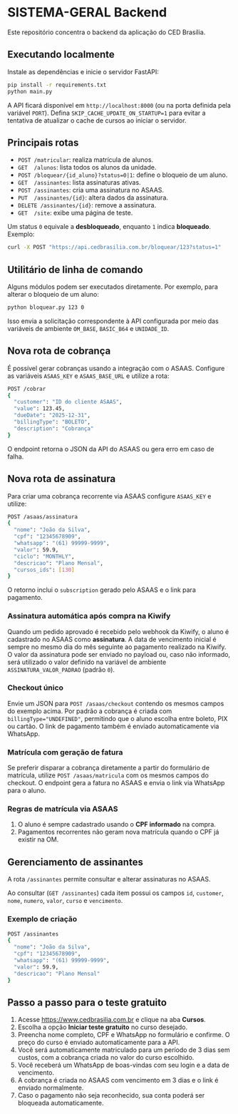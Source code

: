 # SISTEMA-GERAL Backend

Este repositório concentra o backend da aplicação do CED Brasília.

## Executando localmente

Instale as dependências e inicie o servidor FastAPI:

```bash
pip install -r requirements.txt
python main.py
```

A API ficará disponível em `http://localhost:8000` (ou na porta definida pela variável `PORT`).
Defina `SKIP_CACHE_UPDATE_ON_STARTUP=1` para evitar a tentativa de atualizar o cache de cursos ao iniciar o servidor.

## Principais rotas

- `POST /matricular`: realiza matrícula de alunos.
- `GET  /alunos`: lista todos os alunos da unidade.
- `POST /bloquear/{id_aluno}?status=0|1`: define o bloqueio de um aluno.
- `GET  /assinantes`: lista assinaturas ativas.
- `POST /assinantes`: cria uma assinatura no ASAAS.
- `PUT  /assinantes/{id}`: altera dados da assinatura.
- `DELETE /assinantes/{id}`: remove a assinatura.
- `GET  /site`: exibe uma página de teste.

Um status `0` equivale a **desbloqueado**, enquanto `1` indica **bloqueado**. Exemplo:

```bash
curl -X POST "https://api.cedbrasilia.com.br/bloquear/123?status=1"
```

## Utilitário de linha de comando

Alguns módulos podem ser executados diretamente. Por exemplo, para alterar o bloqueio de um aluno:

```bash
python bloquear.py 123 0
```

Isso envia a solicitação correspondente à API configurada por meio das variáveis de ambiente `OM_BASE`, `BASIC_B64` e `UNIDADE_ID`.

## Nova rota de cobrança

É possível gerar cobranças usando a integração com o ASAAS. Configure as variáveis `ASAAS_KEY` e `ASAAS_BASE_URL` e utilize a rota:

```bash
POST /cobrar
{
  "customer": "ID do cliente ASAAS",
  "value": 123.45,
  "dueDate": "2025-12-31",
  "billingType": "BOLETO",
  "description": "Cobrança"
}
```

O endpoint retorna o JSON da API do ASAAS ou gera erro em caso de falha.

## Nova rota de assinatura

Para criar uma cobrança recorrente via ASAAS configure `ASAAS_KEY` e utilize:

```bash
POST /asaas/assinatura
{
  "nome": "João da Silva",
  "cpf": "12345678909",
  "whatsapp": "(61) 99999-9999",
  "valor": 59.9,
  "ciclo": "MONTHLY",
  "descricao": "Plano Mensal",
  "cursos_ids": [130]
}
```

O retorno inclui o `subscription` gerado pelo ASAAS e o link para pagamento.

### Assinatura automática após compra na Kiwify

Quando um pedido aprovado é recebido pelo webhook da Kiwify, o aluno é cadastrado
no ASAAS como **assinatura**. A data de vencimento inicial é sempre no mesmo dia
do mês seguinte ao pagamento realizado na Kiwify. O valor da assinatura pode ser enviado no payload ou,
caso não informado, será utilizado o valor definido na variável de ambiente
`ASSINATURA_VALOR_PADRAO` (padrão `0`).

### Checkout único

Envie um JSON para `POST /asaas/checkout` contendo os mesmos campos do exemplo
acima. Por padrão a cobrança é criada com `billingType="UNDEFINED"`, permitindo
que o aluno escolha entre boleto, PIX ou cartão. O link de pagamento também é
enviado automaticamente via WhatsApp.

### Matrícula com geração de fatura

Se preferir disparar a cobrança diretamente a partir do formulário de matrícula,
utilize `POST /asaas/matricula` com os mesmos campos do checkout. O endpoint
gera a fatura no ASAAS e envia o link via WhatsApp para o aluno.

### Regras de matrícula via ASAAS

1. O aluno é sempre cadastrado usando o **CPF informado** na compra.
2. Pagamentos recorrentes não geram nova matrícula quando o CPF já existir na OM.

## Gerenciamento de assinantes

A rota `/assinantes` permite consultar e alterar assinaturas no ASAAS.

Ao consultar (`GET /assinantes`) cada item possui os campos `id`, `customer`,
`nome`, `numero`, `valor`, `curso` e `vencimento`.

### Exemplo de criação

```bash
POST /assinantes
{
  "nome": "João da Silva",
  "cpf": "12345678909",
  "whatsapp": "(61) 99999-9999",
  "valor": 59.9,
  "descricao": "Plano Mensal"
}
```


## Passo a passo para o teste gratuito

1. Acesse <https://www.cedbrasilia.com.br> e clique na aba **Cursos**.
2. Escolha a opção **Iniciar teste gratuito** no curso desejado.
3. Preencha nome completo, CPF e WhatsApp no formulário e confirme. O preço do curso é enviado automaticamente para a API.
4. Você será automaticamente matriculado para um período de 3 dias sem custos, com a cobrança criada no valor do curso escolhido.
5. Você receberá um WhatsApp de boas-vindas com seu login e a data de vencimento.
6. A cobrança é criada no ASAAS com vencimento em 3 dias e o link é enviado normalmente.
7. Caso o pagamento não seja reconhecido, sua conta poderá ser bloqueada automaticamente.

